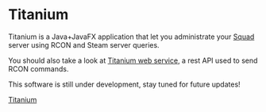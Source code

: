 # Titanium

Titanium is a Java+JavaFX application that let you administrate your [Squad](http://joinsquad.com/) server using RCON and Steam server queries.

You should also take a look at [Titanium web service](https://github.com/ScreachFr/titanium_webService), a rest API used to send RCON commands.

This software is still under development, stay tuned for future updates!

[Titanium](https://i.imgur.com/6PZVB8u.png)

